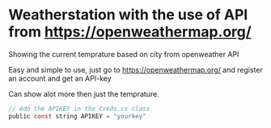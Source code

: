 # Weatherstation with the use of API from https://openweathermap.org/
Showing the current temprature based on city from openweather API

Easy and simple to use, just go to https://openweathermap.org/ and register an account and get an API-key

Can show alot more then just the temprature.

```c
// Add the APIKEY in the Creds.cs class
public const string APIKEY = "yourkey"
```

